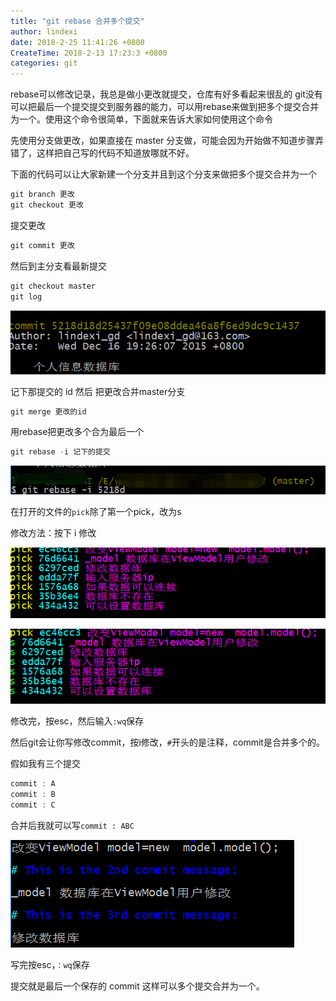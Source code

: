 ```yaml
---
title: "git rebase 合并多个提交"
author: lindexi
date: 2018-2-25 11:41:26 +0800
CreateTime: 2018-2-13 17:23:3 +0800
categories: git
---
```


rebase可以修改记录，我总是做小更改就提交，仓库有好多看起来很乱的
git没有可以把最后一个提交提交到服务器的能力，可以用rebase来做到把多个提交合并为一个。使用这个命令很简单，下面就来告诉大家如何使用这个命令

<!--more-->



<div id="toc"></div>

先使用分支做更改，如果直接在 master 分支做，可能会因为开始做不知道步骤弄错了，这样把自己写的代码不知道放哪就不好。

下面的代码可以让大家新建一个分支并且到这个分支来做把多个提交合并为一个

```csharp
git branch 更改
git checkout 更改
```

提交更改

```csharp
git commit 更改
```

然后到主分支看最新提交

```csharp
git checkout master
git log
```

![这里写图片描述](image/20151226155916257.jpg)

记下那提交的 id 然后 把更改合并master分支

```csharp
git merge 更改的id
```

用rebase把更改多个合为最后一个

```csharp
git rebase -i 记下的提交
```

![这里写图片描述](image/20151226160007835.jpg)

在打开的文件的`pick`除了第一个pick，改为s

修改方法：按下 i 修改

![这里写图片描述](image/20151226160057537.jpg)

![这里写图片描述](image/20151226160137293.jpg)

修改完，按esc，然后输入`:wq`保存

然后git会让你写修改commit，按i修改，`#`开头的是注释，commit是合并多个的。

假如我有三个提交
		

```csharp
commit : A
commit : B
commit : C

```

合并后我就可以写`commit : ABC`

![这里写图片描述](image/20151226160608688.jpg)

写完按esc，`：wq`保存

提交就是最后一个保存的 commit 这样可以多个提交合并为一个。

